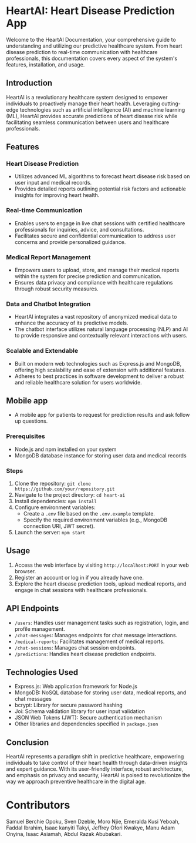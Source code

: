 # HeartAI: Heart Disease Prediction App 

Welcome to the HeartAI Documentation, your comprehensive guide to understanding and utilizing our predictive healthcare system. From heart disease prediction to real-time communication with healthcare professionals, this documentation covers every aspect of the system's features, installation, and usage.

## Introduction

HeartAI is a revolutionary healthcare system designed to empower individuals to proactively manage their heart health. Leveraging cutting-edge technologies such as artificial intelligence (AI) and machine learning (ML), HeartAI provides accurate predictions of heart disease risk while facilitating seamless communication between users and healthcare professionals.

## Features

### Heart Disease Prediction
- Utilizes advanced ML algorithms to forecast heart disease risk based on user input and medical records.
- Provides detailed reports outlining potential risk factors and actionable insights for improving heart health.

### Real-time Communication
- Enables users to engage in live chat sessions with certified healthcare professionals for inquiries, advice, and consultations.
- Facilitates secure and confidential communication to address user concerns and provide personalized guidance.

### Medical Report Management
- Empowers users to upload, store, and manage their medical reports within the system for precise prediction and communication.
- Ensures data privacy and compliance with healthcare regulations through robust security measures.

### Data and Chatbot Integration
- HeartAI integrates a vast repository of anonymized medical data to enhance the accuracy of its predictive models.
- The chatbot interface utilizes natural language processing (NLP) and AI to provide responsive and contextually relevant interactions with users.

### Scalable and Extendable
- Built on modern web technologies such as Express.js and MongoDB, offering high scalability and ease of extension with additional features.
- Adheres to best practices in software development to deliver a robust and reliable healthcare solution for users worldwide.

## Mobile app
- A mobile app for patients to request for prediction results and ask follow up questions.

### Prerequisites
- Node.js and npm installed on your system
- MongoDB database instance for storing user data and medical records

### Steps
1. Clone the repository: `git clone https://github.com/your/repository.git`
2. Navigate to the project directory: `cd heart-ai`
3. Install dependencies: `npm install`
4. Configure environment variables:
   - Create a `.env` file based on the `.env.example` template.
   - Specify the required environment variables (e.g., MongoDB connection URI, JWT secret).
5. Launch the server: `npm start`

## Usage

1. Access the web interface by visiting `http://localhost:PORT` in your web browser.
2. Register an account or log in if you already have one.
3. Explore the heart disease prediction tools, upload medical reports, and engage in chat sessions with healthcare professionals.

## API Endpoints

- `/users`: Handles user management tasks such as registration, login, and profile management.
- `/chat-messages`: Manages endpoints for chat message interactions.
- `/medical-reports`: Facilitates management of medical reports.
- `/chat-sessions`: Manages chat session endpoints.
- `/predictions`: Handles heart disease prediction endpoints.

## Technologies Used

- Express.js: Web application framework for Node.js
- MongoDB: NoSQL database for storing user data, medical reports, and chat messages
- bcrypt: Library for secure password hashing
- Joi: Schema validation library for user input validation
- JSON Web Tokens (JWT): Secure authentication mechanism
- Other libraries and dependencies specified in `package.json`

## Conclusion

HeartAI represents a paradigm shift in predictive healthcare, empowering individuals to take control of their heart health through data-driven insights and expert guidance. With its user-friendly interface, robust architecture, and emphasis on privacy and security, HeartAI is poised to revolutionize the way we approach preventive healthcare in the digital age.

# Contributors
Samuel Berchie Opoku, Sven Dzeble, Moro Njie, Emeralda Kusi Yeboah, Faddal Ibrahim, Isaac kanyiti Takyi, Jeffrey Ofori Kwakye, Manu Adam Onyina, Isaac Asiamah, Abdul Razak Abubakari.
